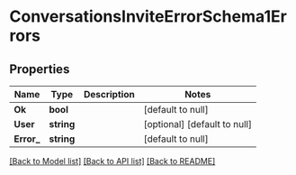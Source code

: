 # ConversationsInviteErrorSchema1Errors

## Properties
Name | Type | Description | Notes
------------ | ------------- | ------------- | -------------
**Ok** | **bool** |  | [default to null]
**User** | **string** |  | [optional] [default to null]
**Error_** | **string** |  | [default to null]

[[Back to Model list]](../README.md#documentation-for-models) [[Back to API list]](../README.md#documentation-for-api-endpoints) [[Back to README]](../README.md)


